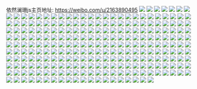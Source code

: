依然澜珊js主页地址: https://weibo.com/u/2163890495 
![](https://wx4.sinaimg.cn/mw2000/80fa593fgy1h94rirfrvfj22801o04qr.jpg) 
![](https://wx4.sinaimg.cn/mw2000/80fa593fgy1h94ri9l3joj23402c0x6q.jpg) 
![](https://wx4.sinaimg.cn/mw2000/80fa593fgy1h94rimy9lpj21o0280qv6.jpg) 
![](https://wx4.sinaimg.cn/mw2000/80fa593fgy1h94riies89j22bc3347wk.jpg) 
![](https://wx4.sinaimg.cn/mw2000/80fa593fgy1h82egmhjsjj22801mfkjl.jpg) 
![](https://wx4.sinaimg.cn/mw2000/80fa593fgy1h82eh2x2g8j22c0340b2d.jpg) 
![](https://wx4.sinaimg.cn/mw2000/80fa593fgy1h82egpbgj7j22801o0x6p.jpg) 
![](https://wx4.sinaimg.cn/mw2000/80fa593fgy1h82egtblwrj21o0280x6q.jpg) 
![](https://wx4.sinaimg.cn/mw2000/80fa593fgy1h82egl270lj23402c0x6r.jpg) 
![](https://wx4.sinaimg.cn/mw2000/80fa593fgy1h82egz32wdj21o0280kjn.jpg) 
![](https://wx4.sinaimg.cn/mw2000/80fa593fgy1h7e6c9rwj8j23402c0n67.jpg) 
![](https://wx4.sinaimg.cn/mw2000/80fa593fgy1h7e6cxafcsj216o1kw48p.jpg) 
![](https://wx4.sinaimg.cn/mw2000/80fa593fgy1h7e6cb7qj8j221r2wjnpd.jpg) 
![](https://wx4.sinaimg.cn/mw2000/80fa593fgy1h7e6ctsso2j21o027enpf.jpg) 
![](https://wx4.sinaimg.cn/mw2000/80fa593fgy1h7e6clzvvdj22801o0qv8.jpg) 
![](https://wx4.sinaimg.cn/mw2000/80fa593fgy1h69triq5foj23402c0hdv.jpg) 
![](https://wx4.sinaimg.cn/mw2000/80fa593fgy1h69trkqy4vj216o1kw40e.jpg) 
![](https://wx4.sinaimg.cn/mw2000/80fa593fgy1h69troqfxkj216o1kw4qp.jpg) 
![](https://wx4.sinaimg.cn/mw2000/80fa593fgy1h4q72i4h6kj216o1kwtln.jpg) 
![](https://wx4.sinaimg.cn/mw2000/80fa593fgy1h4q7344xu5j216o1kw4qp.jpg) 
![](https://wx4.sinaimg.cn/mw2000/80fa593fgy1h4a6d6um2mj21cw2ex7wh.jpg) 
![](https://wx4.sinaimg.cn/mw2000/80fa593fgy1h4a6db9gqej21mb212x6p.jpg) 
![](https://wx4.sinaimg.cn/mw2000/80fa593fgy1h288p1boknj21401hcnhe.jpg) 
![](https://wx4.sinaimg.cn/mw2000/80fa593fgy1h0phhpm5zrj223s1kcb2a.jpg) 
![](https://wx4.sinaimg.cn/mw2000/80fa593fgy1h0phhu8arvj23402c0hdu.jpg) 
![](https://wx4.sinaimg.cn/mw2000/80fa593fgy1h0phhjid5yj22331g2u0x.jpg) 
![](https://wx4.sinaimg.cn/mw2000/80fa593fgy1h0phi0jig6j23402c04qr.jpg) 
![](https://wx4.sinaimg.cn/mw2000/80fa593fgy1h0phi1m609j22c01r24qp.jpg) 
![](https://wx4.sinaimg.cn/mw2000/80fa593fgy1gzwv8kengbj21kn1knb29.jpg) 
![](https://wx4.sinaimg.cn/mw2000/80fa593fgy1gzwv8mk6dlj21kn1knhdt.jpg) 
![](https://wx4.sinaimg.cn/mw2000/80fa593fgy1gzfdpvi672j21o02yoqv6.jpg) 
![](https://wx4.sinaimg.cn/mw2000/80fa593fgy1gxpb0snlzej216p1ky1kx.jpg) 
![](https://wx4.sinaimg.cn/mw2000/80fa593fgy1gxjdk40816j212b1hz4iz.jpg) 
![](https://wx4.sinaimg.cn/mw2000/80fa593fgy1gxjdk5nn0aj23402c01kz.jpg) 
![](https://wx4.sinaimg.cn/mw2000/80fa593fgy1gxjdk799jpj22801o0x6q.jpg) 
![](https://wx4.sinaimg.cn/mw2000/80fa593fgy1gxjdk4ooptj216o1kwb1c.jpg) 
![](https://wx4.sinaimg.cn/mw2000/80fa593fgy1gvxdtpgvj3j20u0140h0e.jpg) 
![](https://wx4.sinaimg.cn/mw2000/80fa593fgy1gvv2n1ftdoj21kw16o1kx.jpg) 
![](https://wx4.sinaimg.cn/mw2000/002mrsLBgy1gue44vpjt3j616o1kw1kx02.jpg) 
![](https://wx4.sinaimg.cn/mw2000/002mrsLBgy1gue44tue6oj62801o0npe02.jpg) 
![](https://wx4.sinaimg.cn/mw2000/80fa593fgy1gsnd94ehtcj216o1kw1kx.jpg) 
![](https://wx4.sinaimg.cn/mw2000/80fa593fly1goid1dzbvzj216o1kwkjl.jpg) 
![](https://wx4.sinaimg.cn/mw2000/80fa593fly1goid1axhcnj216o1kwb29.jpg) 
![](https://wx4.sinaimg.cn/mw2000/80fa593fly1goaa07ema8j22c0340hdv.jpg) 
![](https://wx4.sinaimg.cn/mw2000/80fa593fly1glz8k20r9fj22fr2frqv7.jpg) 
![](https://wx4.sinaimg.cn/mw2000/80fa593fly1glz8k2nw52j216o16oqn4.jpg) 
![](https://wx4.sinaimg.cn/mw2000/80fa593fly1glz8k0vxzqj22di2dikjm.jpg) 
![](https://wx4.sinaimg.cn/mw2000/80fa593fly1gixefiit3vj216o16oe4z.jpg) 
![](https://wx4.sinaimg.cn/mw2000/80fa593fly1gixefdohn7j21o01o0kjl.jpg) 
![](https://wx4.sinaimg.cn/mw2000/80fa593fly1gixeih9oj4j216o16ohch.jpg) 
![](https://wx4.sinaimg.cn/mw2000/80fa593fly1gixefcw2yyj22801o0hdv.jpg) 
![](https://wx4.sinaimg.cn/mw2000/80fa593fly1gixefh7qbpj21o01o0npe.jpg) 
![](https://wx4.sinaimg.cn/mw2000/80fa593fly1gixeffifuhj22bb2bb7wi.jpg) 
![](https://wx4.sinaimg.cn/mw2000/80fa593fly1gixefgehcfj22bb2bbe81.jpg) 
![](https://wx4.sinaimg.cn/mw2000/80fa593fly1gixefhu3nfj216o16oe19.jpg) 
![](https://wx4.sinaimg.cn/mw2000/80fa593fly1gixefeo47nj22bb2bbe83.jpg) 
![](https://wx4.sinaimg.cn/mw2000/80fa593fly1gi7m8bpfevj216o16ob1p.jpg) 
![](https://wx4.sinaimg.cn/mw2000/80fa593fly1gi7m89j2xcj216o16oarm.jpg) 
![](https://wx4.sinaimg.cn/mw2000/80fa593fly1gi7m8831gjj216o16otq8.jpg) 
![](https://wx4.sinaimg.cn/mw2000/80fa593fly1gi7m8dd2owj216o16otv9.jpg) 
![](https://wx4.sinaimg.cn/mw2000/80fa593fly1gguwc4tkqnj21400u0qv5.jpg) 
![](https://wx4.sinaimg.cn/mw2000/80fa593fly1ggu4cn3nquj216o1kwhdt.jpg) 
![](https://wx4.sinaimg.cn/mw2000/80fa593fly1ggu4cqrulfj22801o0hdu.jpg) 
![](https://wx4.sinaimg.cn/mw2000/80fa593fly1ggu4cva6j2j22801o07wj.jpg) 
![](https://wx4.sinaimg.cn/mw2000/80fa593fly1ggu4cxxjxbj22801o0x6p.jpg) 
![](https://wx4.sinaimg.cn/mw2000/80fa593fly1ggu4d2trzcj22801o0hdu.jpg) 
![](https://wx4.sinaimg.cn/mw2000/80fa593fly1ggu4cl0chrj21kw16o1kx.jpg) 
![](https://wx4.sinaimg.cn/mw2000/80fa593fly1ggdyd2hdioj22801o01kz.jpg) 
![](https://wx4.sinaimg.cn/mw2000/80fa593fly1ggdyd5lj5qj22801o0qv6.jpg) 
![](https://wx4.sinaimg.cn/mw2000/80fa593fly1gd3zwq4t86j22801o07wj.jpg) 
![](https://wx4.sinaimg.cn/mw2000/80fa593fly1gbjldtpjpkj233s4o0qvh.jpg) 
![](https://wx4.sinaimg.cn/mw2000/80fa593fly1gbjldyez4cj233s4o0x71.jpg) 
![](https://wx4.sinaimg.cn/mw2000/80fa593fly1gafx587wo8j23dk4wgnpw.jpg) 
![](https://wx4.sinaimg.cn/mw2000/80fa593fly1gafx5ozngej22zo4hue8c.jpg) 
![](https://wx4.sinaimg.cn/mw2000/80fa593fly1gafx5ywiypj24o033s7wy.jpg) 
![](https://wx4.sinaimg.cn/mw2000/80fa593fly1gafx63xsuwj24jm30v4r7.jpg) 
![](https://wx4.sinaimg.cn/mw2000/80fa593fly1gafx5ejbc3j24o033skk1.jpg) 
![](https://wx4.sinaimg.cn/mw2000/80fa593fly1gafx5ttpvlj24o033snpu.jpg) 
![](https://wx4.sinaimg.cn/mw2000/80fa593fly1gafx6dns8rj233s4o01l8.jpg) 
![](https://wx4.sinaimg.cn/mw2000/80fa593fly1gafx695spqj24o033sx71.jpg) 
![](https://wx4.sinaimg.cn/mw2000/80fa593fly1gafx5kr7lfj254g3gthec.jpg) 
![](https://wx4.sinaimg.cn/mw2000/80fa593fly1ga8747tqikj21kw16o4qs.jpg) 
![](https://wx4.sinaimg.cn/mw2000/80fa593fly1ga874bkawej20u01hckjm.jpg) 
![](https://wx4.sinaimg.cn/mw2000/80fa593fly1ga8749kinaj21kw16ob2c.jpg) 
![](https://wx4.sinaimg.cn/mw2000/80fa593fly1ga874f1g1oj22801o01l6.jpg) 
![](https://wx4.sinaimg.cn/mw2000/80fa593fly1ga874c7qb6j20qw16f7mh.jpg) 
![](https://wx4.sinaimg.cn/mw2000/80fa593fly1ga87446e4kj23402c0b2m.jpg) 
![](https://wx4.sinaimg.cn/mw2000/80fa593fly1g91g7liv4mj22c0340u0y.jpg) 
![](https://wx4.sinaimg.cn/mw2000/80fa593fly1g91g7fwobgj22c0340e83.jpg) 
![](https://wx4.sinaimg.cn/mw2000/80fa593fly1g91g6ra9ylj23402c0b2e.jpg) 
![](https://wx4.sinaimg.cn/mw2000/80fa593fly1g91g74dilvj23402c0e82.jpg) 
![](https://wx4.sinaimg.cn/mw2000/80fa593fly1g91g79mwnij217c1kwkjn.jpg) 
![](https://wx4.sinaimg.cn/mw2000/80fa593fly1g91g7bcvwcj21400u0mzt.jpg) 
![](https://wx4.sinaimg.cn/mw2000/80fa593fly1g91g7bx0iwj21400u0dkz.jpg) 
![](https://wx4.sinaimg.cn/mw2000/80fa593fly1g91g7mx9waj20u0140n0j.jpg) 
![](https://wx4.sinaimg.cn/mw2000/80fa593fly1g91g7nj6czj21400u0wib.jpg) 
![](https://wx4.sinaimg.cn/mw2000/80fa593fly1g8jyp96tdmj216o1kzu0y.jpg) 
![](https://wx4.sinaimg.cn/mw2000/80fa593fly1g8jypxd58aj23402c04qr.jpg) 
![](https://wx4.sinaimg.cn/mw2000/80fa593fly1g8jypsh8ayj21kw16ob2b.jpg) 
![](https://wx4.sinaimg.cn/mw2000/80fa593fly1g8jyphw4z5j23402c01kz.jpg) 
![](https://wx4.sinaimg.cn/mw2000/80fa593fly1g8jypu1ygxj22c03404qr.jpg) 
![](https://wx4.sinaimg.cn/mw2000/80fa593fly1g8jyp634uqj23402c0npd.jpg) 
![](https://wx4.sinaimg.cn/mw2000/80fa593fly1g8jypqgfjlj21kw16ohdv.jpg) 
![](https://wx4.sinaimg.cn/mw2000/80fa593fly1g8jypmms1oj23402c0b2a.jpg) 
![](https://wx4.sinaimg.cn/mw2000/80fa593fly1g8jypegnq0j216o1kwx6r.jpg) 
![](https://wx4.sinaimg.cn/mw2000/80fa593fly1g83kvql0pij219v1kwasg.jpg) 
![](https://wx4.sinaimg.cn/mw2000/80fa593fly1g7pph4rtznj23402c0kjz.jpg) 
![](https://wx4.sinaimg.cn/mw2000/80fa593fly1g7pphecub9j21kw16onpf.jpg) 
![](https://wx4.sinaimg.cn/mw2000/80fa593fly1g7ppi018tbj23402c0b2o.jpg) 
![](https://wx4.sinaimg.cn/mw2000/80fa593fly1g7ppgozopqj20v61874qq.jpg) 
![](https://wx4.sinaimg.cn/mw2000/80fa593fly1g7ppi6e2k3j23402c0e8d.jpg) 
![](https://wx4.sinaimg.cn/mw2000/80fa593fly1g7pphjbk0uj216o1kwhdv.jpg) 
![](https://wx4.sinaimg.cn/mw2000/80fa593fly1g7pph9x2cej23402c04r7.jpg) 
![](https://wx4.sinaimg.cn/mw2000/80fa593fly1g7pphgx84oj216o1kwe83.jpg) 
![](https://wx4.sinaimg.cn/mw2000/80fa593fly1g7ppikq68nj23402c0b2m.jpg) 
![](https://wx4.sinaimg.cn/mw2000/80fa593fly1g7n9kua41lj21kw16ob2b.jpg) 
![](https://wx4.sinaimg.cn/mw2000/80fa593fly1g6qwmmhk6wj21400u07g7.jpg) 
![](https://wx4.sinaimg.cn/mw2000/80fa593fly1g6qwmkr8msj20u0140wpf.jpg) 
![](https://wx4.sinaimg.cn/mw2000/80fa593fly1g6k9rknwulj20u01j4qfy.jpg) 
![](https://wx4.sinaimg.cn/mw2000/80fa593fgy1g4d362ron9j21w01f0e84.jpg) 
![](https://wx4.sinaimg.cn/mw2000/80fa593fgy1g4ca8cy0tgj21181ay7wj.jpg) 
![](https://wx4.sinaimg.cn/mw2000/80fa593fgy1g4ca7farf8j22c0340e82.jpg) 
![](https://wx4.sinaimg.cn/mw2000/80fa593fgy1g4bjjn9xmgj21w01f0qv8.jpg) 
![](https://wx4.sinaimg.cn/mw2000/80fa593fgy1g4bjjjjlswj21f01w0kjo.jpg) 
![](https://wx4.sinaimg.cn/mw2000/80fa593fgy1g4au619p4sj21w01f07wm.jpg) 
![](https://wx4.sinaimg.cn/mw2000/80fa593fgy1g49nlrojulj21f01w0b2e.jpg) 
![](https://wx4.sinaimg.cn/mw2000/80fa593fgy1g49nl9qezfj21f01w0nph.jpg) 
![](https://wx4.sinaimg.cn/mw2000/80fa593fgy1g49nlgq6e8j21w01f0kjq.jpg) 
![](https://wx4.sinaimg.cn/mw2000/80fa593fgy1g49nm2g4k8j21w01f0hdz.jpg) 
![](https://wx4.sinaimg.cn/mw2000/80fa593fgy1g48t0azcpvj21w01f0u11.jpg) 
![](https://wx4.sinaimg.cn/mw2000/80fa593fly1g3dsfgskedj21f01w0qv8.jpg) 
![](https://wx4.sinaimg.cn/mw2000/80fa593fly1g213n7wg6oj212a16t000.jpg) 
![](https://wx4.sinaimg.cn/mw2000/80fa593fly1g1mds3hsxuj21w01f0e88.jpg) 
![](https://wx4.sinaimg.cn/mw2000/80fa593fly1g1hrcgvdb5j21w01f0e84.jpg) 
![](https://wx4.sinaimg.cn/mw2000/80fa593fly1g1e0pklfnzj21f01w0qv8.jpg) 
![](https://wx4.sinaimg.cn/mw2000/80fa593fly1g1e0pia5yuj21f01w04qs.jpg) 
![](https://wx4.sinaimg.cn/mw2000/80fa593fly1g1e0pelupgj21f01w0b2c.jpg) 
![](https://wx4.sinaimg.cn/mw2000/80fa593fly1g0xyqtnh6gj22o840db2d.jpg) 
![](https://wx4.sinaimg.cn/mw2000/80fa593fgy1fz5a41savvj21400sk134.jpg) 
![](https://wx4.sinaimg.cn/mw2000/80fa593fgy1fz3yhpqb73j20qo0zkhdt.jpg) 
![](https://wx4.sinaimg.cn/mw2000/80fa593fgy1fz30un1v3aj22c0340kjt.jpg) 
![](https://wx4.sinaimg.cn/mw2000/80fa593fgy1fz30uhsfdlj20u0140k2z.jpg) 
![](https://wx4.sinaimg.cn/mw2000/80fa593fgy1fz30uorc69j20zk0qoe81.jpg) 
![](https://wx4.sinaimg.cn/mw2000/80fa593fgy1fz30uuotkej23402c0x6y.jpg) 
![](https://wx4.sinaimg.cn/mw2000/80fa593fgy1fz30uwvfzzj21400u0b2a.jpg) 
![](https://wx4.sinaimg.cn/mw2000/80fa593fgy1fz30uy9wa5j20zk0qp1ky.jpg) 
![](https://wx4.sinaimg.cn/mw2000/80fa593fgy1fz1t3fna6zj23402c0hdu.jpg) 
![](https://wx4.sinaimg.cn/mw2000/80fa593fgy1fz1t2crnrgj20zk0qob29.jpg) 
![](https://wx4.sinaimg.cn/mw2000/80fa593fgy1fz1t313uiaj23402c0x6y.jpg) 
![](https://wx4.sinaimg.cn/mw2000/80fa593fgy1fz1t381lglj21f01w0hdu.jpg) 
![](https://wx4.sinaimg.cn/mw2000/80fa593fly1fynmlusnntj20zk0qonpd.jpg) 
![](https://wx4.sinaimg.cn/mw2000/80fa593fly1fyjwvibtihj22c0340kjv.jpg) 
![](https://wx4.sinaimg.cn/mw2000/80fa593fly1fyjww6tgurj20zk0qqqv5.jpg) 
![](https://wx4.sinaimg.cn/mw2000/80fa593fly1fyjwvyd3ifj21f01w0qv8.jpg) 
![](https://wx4.sinaimg.cn/mw2000/80fa593fly1fyjwwfqd63j20zk0qoe81.jpg) 
![](https://wx4.sinaimg.cn/mw2000/80fa593fly1fyjwwykyekj23402c0b2a.jpg) 
![](https://wx4.sinaimg.cn/mw2000/80fa593fly1fyjwxmmjx6j20qo0zkhdt.jpg) 
![](https://wx4.sinaimg.cn/mw2000/80fa593fly1fyjwujntztj20zk0qowjw.jpg) 
![](https://wx4.sinaimg.cn/mw2000/80fa593fly1fyjwx7psgqj20zk0qokjl.jpg) 
![](https://wx4.sinaimg.cn/mw2000/80fa593fly1fyjwxfla9qj20zk0qokjl.jpg) 
![](https://wx4.sinaimg.cn/mw2000/80fa593fly1fwmkkfwexvj23vc2kwx6s.jpg) 
![](https://wx4.sinaimg.cn/mw2000/80fa593fly1fwmkkhngc5j23vc2kwb2c.jpg) 
![](https://wx4.sinaimg.cn/mw2000/80fa593fly1fwmkkiqbo5j22hi3qa1kz.jpg) 
![](https://wx4.sinaimg.cn/mw2000/80fa593fly1fwmkke9ez9j23vd2kwhdy.jpg) 
![](https://wx4.sinaimg.cn/mw2000/80fa593fly1fwf4xgg0qhj20qo0zlhdt.jpg) 
![](https://wx4.sinaimg.cn/mw2000/80fa593fly1fwf4xf9rq9j20qo0zkkjl.jpg) 
![](https://wx4.sinaimg.cn/mw2000/80fa593fly1fwf4xhnnb1j20qo0zke81.jpg) 
![](https://wx4.sinaimg.cn/mw2000/80fa593fly1fwf4xdhwo1j23402c0qv5.jpg) 
![](https://wx4.sinaimg.cn/mw2000/80fa593fly1fwf4xm3f4cj23402c0u10.jpg) 
![](https://wx4.sinaimg.cn/mw2000/80fa593fly1fwf4xb7g1cj20m80dqach.jpg) 
![](https://wx4.sinaimg.cn/mw2000/80fa593fly1fwf4xahhksj23402c018s.jpg) 
![](https://wx4.sinaimg.cn/mw2000/80fa593fly1fwf4xc0r0ej23402c04gr.jpg) 
![](https://wx4.sinaimg.cn/mw2000/80fa593fly1fwf4xj1g06j23402c0e81.jpg) 
![](https://wx4.sinaimg.cn/mw2000/80fa593fly1fuzmzxf0fmj21400qoqcj.jpg) 
![](https://wx4.sinaimg.cn/mw2000/80fa593fly1fuzmzvlmlrj20qo140thq.jpg) 
![](https://wx4.sinaimg.cn/mw2000/80fa593fly1fuzmzvxk5jj20qo14048i.jpg) 
![](https://wx4.sinaimg.cn/mw2000/80fa593fly1fuzmzwa98cj21400qogut.jpg) 
![](https://wx4.sinaimg.cn/mw2000/80fa593fly1fuzmzv9qlgj21400qo7ed.jpg) 
![](https://wx4.sinaimg.cn/mw2000/80fa593fly1fuzmzwjortj21400qozsq.jpg) 
![](https://wx4.sinaimg.cn/mw2000/80fa593fly1fuzn095y14j21400qoqao.jpg) 
![](https://wx4.sinaimg.cn/mw2000/80fa593fly1fuzmzwvd5bj21400qoqa8.jpg) 
![](https://wx4.sinaimg.cn/mw2000/80fa593fly1fuzmzx44i7j20qo140wlu.jpg) 
![](https://wx4.sinaimg.cn/mw2000/80fa593fly1frpzld8kokj20qo0zktnm.jpg) 
![](https://wx4.sinaimg.cn/mw2000/80fa593fly1frpzlbos3pj21c515t1kx.jpg) 
![](https://wx4.sinaimg.cn/mw2000/80fa593fly1frpzlcizw7j20qo0zk0zz.jpg) 
![](https://wx4.sinaimg.cn/mw2000/80fa593fly1frpzlald1wj20qo0zk4dh.jpg) 
![](https://wx4.sinaimg.cn/mw2000/80fa593fly1frpzl9jtnxj215a1kc7oy.jpg) 
![](https://wx4.sinaimg.cn/mw2000/80fa593fly1frpzl89gsdj20m50v242j.jpg) 
![](https://wx4.sinaimg.cn/mw2000/80fa593fly1fri2pjm7q6j21w019bkjn.jpg) 
![](https://wx4.sinaimg.cn/mw2000/80fa593fly1fri2pmcs3dj22kw3vc4qq.jpg) 
![](https://wx4.sinaimg.cn/mw2000/80fa593fly1fri2ptulxpj23vc2kwe82.jpg) 
![](https://wx4.sinaimg.cn/mw2000/80fa593fly1fri2q1dj8xj23vc2kwqv6.jpg) 
![](https://wx4.sinaimg.cn/mw2000/80fa593fly1fri2q4v3u0j20zk0mhkjl.jpg) 
![](https://wx4.sinaimg.cn/mw2000/80fa593fly1fri2pxck1vj22kw3vchdu.jpg) 
![](https://wx4.sinaimg.cn/mw2000/80fa593fly1fri2pfj0dpj218w1wgu0y.jpg) 
![](https://wx4.sinaimg.cn/mw2000/80fa593fly1fri2pbjslaj22kw3vchdu.jpg) 
![](https://wx4.sinaimg.cn/mw2000/80fa593fly1fri2pqcg3bj22kw3vce82.jpg) 
![](https://wx4.sinaimg.cn/mw2000/80fa593fly1frh2j30mvrj20qo0zkgtu.jpg) 
![](https://wx4.sinaimg.cn/mw2000/80fa593fly1frh2iyx6joj20qo0zkdo3.jpg) 
![](https://wx4.sinaimg.cn/mw2000/80fa593fly1frh2izvmypj20zk0z1nb3.jpg) 
![](https://wx4.sinaimg.cn/mw2000/80fa593fly1frh2j2hhy1j21z41hcb29.jpg) 
![](https://wx4.sinaimg.cn/mw2000/80fa593fly1frh2j4v2zoj22c0340hdt.jpg) 
![](https://wx4.sinaimg.cn/mw2000/80fa593fly1frh2ixv3a0j22c0340an3.jpg) 
![](https://wx4.sinaimg.cn/mw2000/80fa593fly1frh2iu9x97j22c0340ndl.jpg) 
![](https://wx4.sinaimg.cn/mw2000/80fa593fly1frh2j7mxj9j23402c07wi.jpg) 
![](https://wx4.sinaimg.cn/mw2000/80fa593fly1frh2iwl5q2j22ba0tyhdt.jpg) 
![](https://wx4.sinaimg.cn/mw2000/80fa593fly1frgmmilg0jj21if1f0nmq.jpg) 
![](https://wx4.sinaimg.cn/mw2000/80fa593fly1frgmmno9b8j20qo0zkqbm.jpg) 
![](https://wx4.sinaimg.cn/mw2000/80fa593fly1frgmmkgn3yj23402c04qr.jpg) 
![](https://wx4.sinaimg.cn/mw2000/80fa593fly1frgmmmzdm0j23402c0hdv.jpg) 
![](https://wx4.sinaimg.cn/mw2000/80fa593fly1fr1vf7vm0mj22c0340npe.jpg) 
![](https://wx4.sinaimg.cn/mw2000/80fa593fly1fr1vffc4vqj23402c0x6p.jpg) 
![](https://wx4.sinaimg.cn/mw2000/80fa593fly1fr1vfaulcpj20qo0zqnij.jpg) 
![](https://wx4.sinaimg.cn/mw2000/80fa593fly1fr1vfjejw8j23402c0npd.jpg) 
![](https://wx4.sinaimg.cn/mw2000/80fa593fgy1fqzpcp0bq0j21f01w01kx.jpg) 
![](https://wx4.sinaimg.cn/mw2000/80fa593fgy1fqzpcqhzsgj23402c0x6q.jpg) 
![](https://wx4.sinaimg.cn/mw2000/80fa593fly1fqw2bxgiocj235o35u1ky.jpg) 
![](https://wx4.sinaimg.cn/mw2000/80fa593fly1fqw2bz2w96j22kw3vce83.jpg) 
![](https://wx4.sinaimg.cn/mw2000/80fa593fly1fqw2c0wnp9j22kw3vc1l0.jpg) 
![](https://wx4.sinaimg.cn/mw2000/80fa593fly1fqw2c3cumij22kw3vc7wk.jpg) 
![](https://wx4.sinaimg.cn/mw2000/80fa593fly1fqw2c4zw23j234s36s4qq.jpg) 
![](https://wx4.sinaimg.cn/mw2000/80fa593fly1fqw2c6zg6rj23vc2kwe82.jpg) 
![](https://wx4.sinaimg.cn/mw2000/80fa593fly1fqw2c8p8n5j22kw3vce82.jpg) 
![](https://wx4.sinaimg.cn/mw2000/80fa593fly1fqw2bvzvbpj23vc2kwe89.jpg) 
![](https://wx4.sinaimg.cn/mw2000/80fa593fly1fqw2cfy9z6j22kw3vc4qx.jpg) 
![](https://wx4.sinaimg.cn/mw2000/80fa593fly1fquzihxqjlj21w019bhdv.jpg) 
![](https://wx4.sinaimg.cn/mw2000/80fa593fly1fqo73mqos2j22f02f0nph.jpg) 
![](https://wx4.sinaimg.cn/mw2000/80fa593fly1fqo73nq1l9j21400qoqa0.jpg) 
![](https://wx4.sinaimg.cn/mw2000/80fa593fly1fqln8fsxitj21w0170nf2.jpg) 
![](https://wx4.sinaimg.cn/mw2000/80fa593fly1fqgnaw1c5uj20qo140k21.jpg) 
![](https://wx4.sinaimg.cn/mw2000/80fa593fly1fqgnht6hmxj22m53tinpl.jpg) 
![](https://wx4.sinaimg.cn/mw2000/80fa593fly1fqgn9mm436j20qo140dqf.jpg) 
![](https://wx4.sinaimg.cn/mw2000/80fa593fly1fqgn9evgnmj20qo1407fm.jpg) 
![](https://wx4.sinaimg.cn/mw2000/80fa593fly1fqgn9k49wfj20qo140n7v.jpg) 
![](https://wx4.sinaimg.cn/mw2000/80fa593fly1fqgn9hk2e0j21400qok28.jpg) 
![](https://wx4.sinaimg.cn/mw2000/80fa593fly1fqfowt0wraj20qo140100.jpg) 
![](https://wx4.sinaimg.cn/mw2000/80fa593fly1fqfowva2wcj20qo140gqu.jpg) 
![](https://wx4.sinaimg.cn/mw2000/80fa593fly1fqfowwswbej21400qon33.jpg) 
![](https://wx4.sinaimg.cn/mw2000/80fa593fly1fqfowpgojdj20qo140agf.jpg) 
![](https://wx4.sinaimg.cn/mw2000/80fa593fly1fqfowtzq6bj20qo0qogqp.jpg) 
![](https://wx4.sinaimg.cn/mw2000/80fa593fly1fqfox04qrbj20qo140qa7.jpg) 
![](https://wx4.sinaimg.cn/mw2000/80fa593fly1fqfox28qnhj21400qowjz.jpg) 
![](https://wx4.sinaimg.cn/mw2000/80fa593fly1fqfowrc77fj21400qojx2.jpg) 
![](https://wx4.sinaimg.cn/mw2000/80fa593fly1fqfoxcilv9j21400qogra.jpg) 
![](https://wx4.sinaimg.cn/mw2000/80fa593fly1fpfojjri84j21f01w0b2b.jpg) 
![](https://wx4.sinaimg.cn/mw2000/80fa593fly1fpfojnp9hqj21f01w0e83.jpg) 
![](https://wx4.sinaimg.cn/mw2000/80fa593fly1fp29pw6t69j21w019c4qr.jpg) 
![](https://wx4.sinaimg.cn/mw2000/80fa593fly1fp29r0cslij21w019ckjm.jpg) 
![](https://wx4.sinaimg.cn/mw2000/80fa593fly1fp29rbgfhcj219c1w01kz.jpg) 
![](https://wx4.sinaimg.cn/mw2000/80fa593fly1fp29q83c5zj219c1w0qv7.jpg) 
![](https://wx4.sinaimg.cn/mw2000/80fa593fly1fp29qrkwogj219c1w0kjn.jpg) 
![](https://wx4.sinaimg.cn/mw2000/80fa593fly1fp29qgv5cfj219c1w04qr.jpg) 
